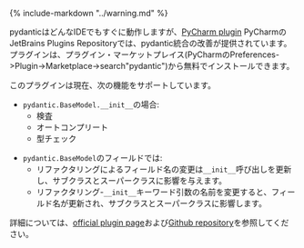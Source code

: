 {% include-markdown "../warning.md" %}

<!-- While pydantic will work well with any IDE out of the box, a [PyCharm plugin](https://plugins.jetbrains.com/plugin/12861-pydantic)
offering improved pydantic integration is available on the JetBrains Plugins Repository for PyCharm.
You can install the plugin for free from the plugin marketplace (PyCharm's Preferences -> Plugin -> Marketplace -> search "pydantic"). -->
pydanticはどんなIDEでもすぐに動作しますが、[PyCharm plugin](https://plugins.jetbrains.com/plugin/12861-pydantic)
PyCharmのJetBrains Plugins Repositoryでは、pydantic統合の改善が提供されています。
プラグインは、プラグイン・マーケットプレイス(PyCharmのPreferences->Plugin->Marketplace->search"pydantic")から無料でインストールできます。

<!-- The plugin currently supports the following features: -->
このプラグインは現在、次の機能をサポートしています。

<!-- * For `pydantic.BaseModel.__init__`:
  * Inspection
  * Autocompletion
  * Type-checking -->

* `pydantic.BaseModel.__init__`の場合:
  * 検査
  * オートコンプリート
  * 型チェック


<!-- * For fields of `pydantic.BaseModel`:
  * Refactor-renaming fields updates `__init__` calls, and affects sub- and super-classes
  * Refactor-renaming `__init__` keyword arguments updates field names, and affects sub- and super-classes -->
* `pydantic.BaseModel`のフィールドでは:
  * リファクタリングによるフィールド名の変更は`__init__`呼び出しを更新し、サブクラスとスーパークラスに影響を与えます。
  * リファクタリング-`__init__`キーワード引数の名前を変更すると、フィールド名が更新され、サブクラスとスーパークラスに影響します。

<!-- More information can be found on the [official plugin page](https://plugins.jetbrains.com/plugin/12861-pydantic) and [Github repository](https://github.com/koxudaxi/pydantic-pycharm-plugin). -->
詳細については、[official plugin page](https://plugins.jetbrains.com/plugin/12861-pydantic)および[Github repository](https://github.com/koxudaxi/pydantic-pycharm-plugin)を参照してください。
